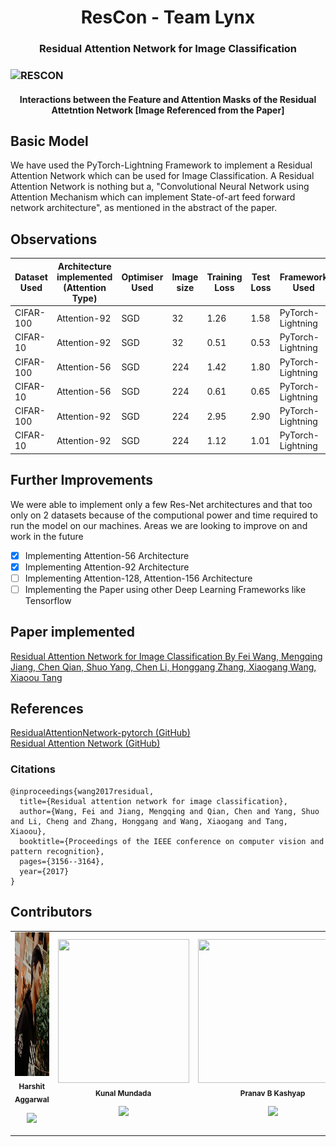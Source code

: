 <h1 align="center"> ResCon - Team Lynx </h1>
<h3 align="center"> Residual Attention Network for Image Classification <h3>

![RESCON](https://user-images.githubusercontent.com/70643852/105801454-27705e80-5fbf-11eb-97c7-9cc78d4b2636.png)
<h4 align="center"> Interactions between the Feature and Attention Masks of the Residual Attetntion Network [Image Referenced from the Paper] <h4>

## Basic Model 

We have used the PyTorch-Lightning Framework to implement a Residual Attention Network which can be used for Image Classification. A Residual Attention Network is nothing but a, "Convolutional Neural Network using Attention Mechanism which can implement State-of-art feed forward network architecture", as mentioned in the abstract of the paper.

## Observations 

| Dataset Used | Architecture implemented (Attention Type) | Optimiser Used | Image size | Training Loss | Test Loss | Framework Used |
|---|---|---|---|---|---|---|
| CIFAR-100 | Attention-92  | SGD | 32  | 1.26 | 1.58 | PyTorch-Lightning|
| CIFAR-10  | Attention-92  | SGD | 32  | 0.51 | 0.53 | PyTorch-Lightning|
| CIFAR-100 | Attention-56  | SGD | 224 | 1.42 | 1.80 | PyTorch-Lightning|
| CIFAR-10  | Attention-56  | SGD | 224 | 0.61 | 0.65 | PyTorch-Lightning|
| CIFAR-100 | Attention-92  | SGD | 224 | 2.95 | 2.90 | PyTorch-Lightning|
| CIFAR-10  | Attention-92  | SGD | 224 | 1.12 | 1.01 | PyTorch-Lightning|

## Further Improvements
We were able to implement only a few Res-Net architectures and that too only on 2 datasets because of the computional power and time required to run the model on our machines. Areas we are looking to improve on and work in the future
- [X] Implementing Attention-56 Architecture
- [X] Implementing Attention-92 Architecture
- [ ] Implementing Attention-128, Attention-156 Architecture
- [ ] Implementing the Paper using other Deep Learning Frameworks like Tensorflow

## Paper implemented
[Residual Attention Network for Image Classification By Fei Wang, Mengqing Jiang, Chen Qian, Shuo Yang, Chen Li, Honggang Zhang, Xiaogang Wang, Xiaoou Tang](https://github.com/AlKun25/ResCon/blob/Pranav/%5BPaper%5D%20Residual%20Attention%20Network%20for%20Image%20Classification.pdf)

## References
[ResidualAttentionNetwork-pytorch (GitHub)](https://github.com/tengshaofeng/ResidualAttentionNetwork-pytorch)
<br/>
[Residual Attention Network (GitHub)](https://github.com/fwang91/residual-attention-network)

### Citations

    @inproceedings{wang2017residual,
      title={Residual attention network for image classification},
      author={Wang, Fei and Jiang, Mengqing and Qian, Chen and Yang, Shuo and Li, Cheng and Zhang, Honggang and Wang, Xiaogang and Tang, Xiaoou},
      booktitle={Proceedings of the IEEE conference on computer vision and pattern recognition},
      pages={3156--3164},
      year={2017}
    }

## Contributors

<table>
  <tr>
   <td align="center"><img src="https://github.com/harshitaggarwal01/Octahacks/blob/main/Demo%20Images%20%26%20Profiles/harshit.jfif" width="210px;" height="230px;" alt=""/><br /><sub><b>Harshit Aggarwal</b></sub></a><br />
    <p align="center">
   
   <a href="https://www.linkedin.com/in/harshit-a-46b4a0b7/" alt="Linkedin"><img src="https://raw.githubusercontent.com/jayehernandez/jayehernandez/3f5402efef9a0ae89211a6e04609558e862ca616/readme/linkedin-fill.svg"></a>
  </p>

</td>
   
   <td align="center"><img src="https://media-exp1.licdn.com/dms/image/C5603AQE_ev0fCPT0Uw/profile-displayphoto-shrink_400_400/0/1581639518725?e=1617235200&v=beta&t=AzqxcLK4xAwzH5ivzPM77rNndQ3eeg9Ac51ufXrY0-U" width="210px;" height="230px;"  alt=""/><br/><sub><b>Kunal Mundada</b></sub></a><br />
<p align="center">
    
   <a href="https://www.linkedin.com/in/kunalmundada/" alt="Linkedin"><img src="https://raw.githubusercontent.com/jayehernandez/jayehernandez/3f5402efef9a0ae89211a6e04609558e862ca616/readme/linkedin-fill.svg"></a>
  </p>
</td>
   
   <td align="center"><img src="https://media-exp1.licdn.com/dms/image/C5603AQHb5g33WP2K_Q/profile-displayphoto-shrink_400_400/0/1601352727491?e=1617235200&v=beta&t=U3K08OW14cdA7JltrCiBf9v2-YNp3q-MYglbNMbiPBg" width="240px"; height="230px;" alt=""/><br /><sub><b>Pranav B Kashyap</b></sub></a><br />
<p align="center">
   
   <a href="https://www.linkedin.com/in/pranav-b-kashyap-1994001b6/" alt="Linkedin"><img src="https://raw.githubusercontent.com/jayehernandez/jayehernandez/3f5402efef9a0ae89211a6e04609558e862ca616/readme/linkedin-fill.svg"></a>
  </p>
</td>
    </tr>
    </table>
